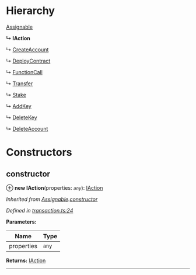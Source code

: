 

# Hierarchy

 [Assignable](_transaction_.assignable.md)

**↳ IAction**

↳  [CreateAccount](_transaction_.createaccount.md)

↳  [DeployContract](_transaction_.deploycontract.md)

↳  [FunctionCall](_transaction_.functioncall.md)

↳  [Transfer](_transaction_.transfer.md)

↳  [Stake](_transaction_.stake.md)

↳  [AddKey](_transaction_.addkey.md)

↳  [DeleteKey](_transaction_.deletekey.md)

↳  [DeleteAccount](_transaction_.deleteaccount.md)

# Constructors

<a id="constructor"></a>

##  constructor

⊕ **new IAction**(properties: *`any`*): [IAction](_transaction_.iaction.md)

*Inherited from [Assignable](_transaction_.assignable.md).[constructor](_transaction_.assignable.md#constructor)*

*Defined in [transaction.ts:24](https://github.com/nearprotocol/nearlib/blob/c7aee6f/src.ts/transaction.ts#L24)*

**Parameters:**

| Name | Type |
| ------ | ------ |
| properties | `any` |

**Returns:** [IAction](_transaction_.iaction.md)

___

